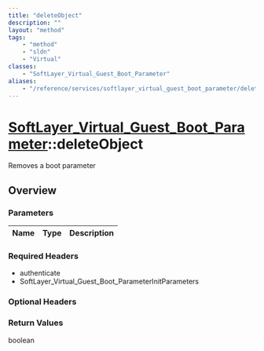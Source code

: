 ```yaml
---
title: "deleteObject"
description: ""
layout: "method"
tags:
    - "method"
    - "sldn"
    - "Virtual"
classes:
    - "SoftLayer_Virtual_Guest_Boot_Parameter"
aliases:
    - "/reference/services/softlayer_virtual_guest_boot_parameter/deleteObject"
---
```

# [SoftLayer_Virtual_Guest_Boot_Parameter](/reference/services/SoftLayer_Virtual_Guest_Boot_Parameter)::deleteObject

Removes a boot parameter


## Overview 


### Parameters 
|Name | Type | Description |
| --- | --- | --- |


### Required Headers
* authenticate
* SoftLayer_Virtual_Guest_Boot_ParameterInitParameters

### Optional Headers

### Return Values
boolean

